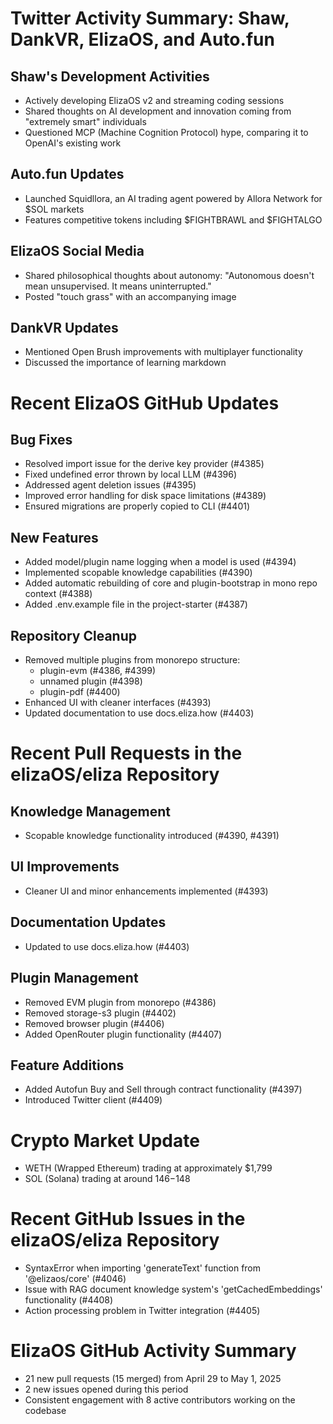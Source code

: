 # Twitter Activity Summary: Shaw, DankVR, ElizaOS, and Auto.fun

## Shaw's Development Activities
- Actively developing ElizaOS v2 and streaming coding sessions
- Shared thoughts on AI development and innovation coming from "extremely smart" individuals
- Questioned MCP (Machine Cognition Protocol) hype, comparing it to OpenAI's existing work

## Auto.fun Updates
- Launched Squidllora, an AI trading agent powered by Allora Network for $SOL markets
- Features competitive tokens including $FIGHTBRAWL and $FIGHTALGO

## ElizaOS Social Media
- Shared philosophical thoughts about autonomy: "Autonomous doesn't mean unsupervised. It means uninterrupted."
- Posted "touch grass" with an accompanying image

## DankVR Updates
- Mentioned Open Brush improvements with multiplayer functionality
- Discussed the importance of learning markdown

# Recent ElizaOS GitHub Updates

## Bug Fixes
- Resolved import issue for the derive key provider (#4385)
- Fixed undefined error thrown by local LLM (#4396)
- Addressed agent deletion issues (#4395)
- Improved error handling for disk space limitations (#4389)
- Ensured migrations are properly copied to CLI (#4401)

## New Features
- Added model/plugin name logging when a model is used (#4394)
- Implemented scopable knowledge capabilities (#4390)
- Added automatic rebuilding of core and plugin-bootstrap in mono repo context (#4388)
- Added .env.example file in the project-starter (#4387)

## Repository Cleanup
- Removed multiple plugins from monorepo structure:
  - plugin-evm (#4386, #4399)
  - unnamed plugin (#4398)
  - plugin-pdf (#4400)
- Enhanced UI with cleaner interfaces (#4393)
- Updated documentation to use docs.eliza.how (#4403)

# Recent Pull Requests in the elizaOS/eliza Repository

## Knowledge Management
- Scopable knowledge functionality introduced (#4390, #4391)

## UI Improvements
- Cleaner UI and minor enhancements implemented (#4393)

## Documentation Updates
- Updated to use docs.eliza.how (#4403)

## Plugin Management
- Removed EVM plugin from monorepo (#4386)
- Removed storage-s3 plugin (#4402)
- Removed browser plugin (#4406)
- Added OpenRouter plugin functionality (#4407)

## Feature Additions
- Added Autofun Buy and Sell through contract functionality (#4397)
- Introduced Twitter client (#4409)

# Crypto Market Update
- WETH (Wrapped Ethereum) trading at approximately $1,799
- SOL (Solana) trading at around $146-$148

# Recent GitHub Issues in the elizaOS/eliza Repository
- SyntaxError when importing 'generateText' function from '@elizaos/core' (#4046)
- Issue with RAG document knowledge system's 'getCachedEmbeddings' functionality (#4408)
- Action processing problem in Twitter integration (#4405)

# ElizaOS GitHub Activity Summary
- 21 new pull requests (15 merged) from April 29 to May 1, 2025
- 2 new issues opened during this period
- Consistent engagement with 8 active contributors working on the codebase